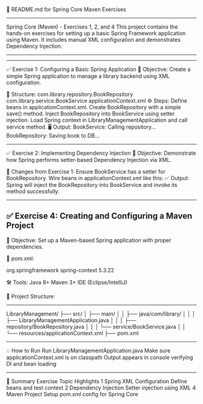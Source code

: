 📘 README.md for Spring Core Maven Exercises

---

Spring Core (Maven) - Exercises 1, 2, and 4
This project contains the hands-on exercises for setting up a basic Spring Framework application using Maven. It includes manual XML configuration and demonstrates Dependency Injection.

---

---
✅ Exercise 1: Configuring a Basic Spring Application
📌 Objective:
Create a simple Spring application to manage a library backend using XML configuration.

🧱 Structure:
com.library.repository.BookRepository
com.library.service.BookService
applicationContext.xml
⚙ Steps:
Define beans in applicationContext.xml.
Create BookRepository with a simple save() method.
Inject BookRepository into BookService using setter injection.
Load Spring context in LibraryManagementApplication and call service method.
🖥 Output:
BookService: Calling repository... BookRepository: Saving book to DB...


---


✅ Exercise 2: Implementing Dependency Injection
📌 Objective:
Demonstrate how Spring performs setter-based Dependency Injection via XML.

🔄 Changes from Exercise 1:
Ensure BookService has a setter for BookRepository.
Wire beans in applicationContext.xml like this:
<bean id="bookService" class="com.library.service.BookService">
    <property name="bookRepository" ref="bookRepository"/>
</bean>
✅ Output:
Spring will inject the BookRepository into BookService and invoke its method successfully.

---

## ✅ Exercise 4: Creating and Configuring a Maven Project
📌 Objective:
Set up a Maven-based Spring application with proper dependencies.

🔧 pom.xml:

<dependency>
    <groupId>org.springframework</groupId>
    <artifactId>spring-context</artifactId>
    <version>5.3.22</version>
</dependency>

🛠 Tools:
Java 8+
Maven 3+
IDE (Eclipse/IntelliJ)

📁 Project Structure:

---
LibraryManagement/
├── src/
│   ├── main/
│   │   ├── java/com/library/
│   │   │   ├── LibraryManagementApplication.java
│   │   │   ├── repository/BookRepository.java
│   │   │   └── service/BookService.java
│   │   └── resources/applicationContext.xml
├── pom.xml


---


💡 How to Run
Run LibraryManagementApplication.java
Make sure applicationContext.xml is on classpath
Output appears in console verifying DI and bean loading

---

🧾 Summary
Exercise	Topic	Highlights
1	Spring XML Configuration	Define beans and test context
2	Dependency Injection	Setter injection using XML
4	Maven Project Setup	pom.xml config for Spring Core
